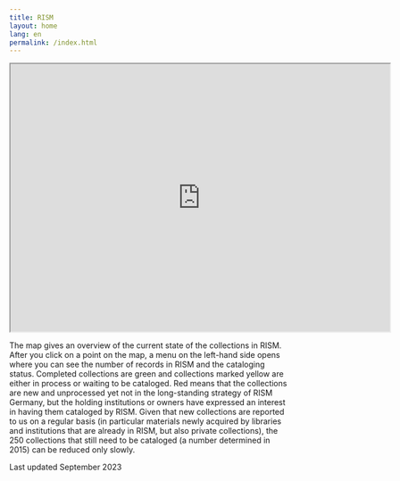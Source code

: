 ```yaml
---
title: RISM
layout: home
lang: en
permalink: /index.html
---
```



<iframe src="https://www.google.com/maps/d/embed?mid=13ubpiW-IJ5y8mxTRJ0RvBpnmuFo" width="680" height="480"></iframe>

<br>
<p>The map gives an overview of the current state of the collections in RISM. After you click on a point on the map, a menu on the left-hand side opens where you can see the number of records in RISM and the cataloging status. Completed collections are green and collections marked yellow are either in process or waiting to be cataloged. Red means that the collections are new and unprocessed yet not in the long-standing strategy of RISM Germany, but the holding institutions or owners have expressed an interest in having them cataloged by RISM. Given that new collections are reported to us on a regular basis (in particular materials newly acquired by libraries and institutions that are already in RISM, but also private collections), the 250 collections that still need to be cataloged (a number determined in 2015) can be reduced only slowly.
  
Last updated September 2023</p>
